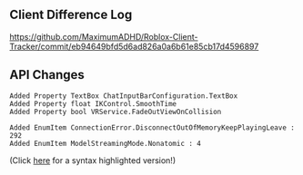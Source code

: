 ## Client Difference Log

https://github.com/MaximumADHD/Roblox-Client-Tracker/commit/eb94649bfd5d6ad826a0a6b61e85cb17d4596897

## API Changes

```plain
Added Property TextBox ChatInputBarConfiguration.TextBox
Added Property float IKControl.SmoothTime
Added Property bool VRService.FadeOutViewOnCollision

Added EnumItem ConnectionError.DisconnectOutOfMemoryKeepPlayingLeave : 292
Added EnumItem ModelStreamingMode.Nonatomic : 4
```

(Click [here](https://maximumadhd.github.io/Roblox-API-History.html#559) for a syntax highlighted version!)
